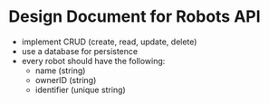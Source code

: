 # Design Document for Robots API

- implement CRUD (create, read, update, delete)
- use a database for persistence
- every robot should have the following:
    - name (string)
    - ownerID (string)
    - identifier (unique string)